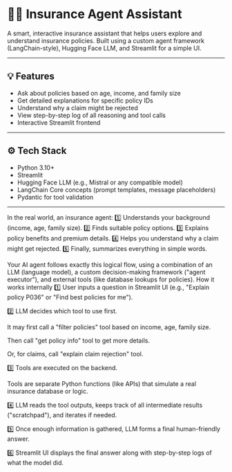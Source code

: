 # 🧑‍💼 Insurance Agent Assistant

A smart, interactive insurance assistant that helps users explore and understand insurance policies. Built using a custom agent framework (LangChain-style), Hugging Face LLM, and Streamlit for a simple UI.

---

## 💡 Features

- Ask about policies based on age, income, and family size
- Get detailed explanations for specific policy IDs
- Understand why a claim might be rejected
- View step-by-step log of all reasoning and tool calls
- Interactive Streamlit frontend

---

## ⚙️ Tech Stack

- Python 3.10+
- Streamlit
- Hugging Face LLM (e.g., Mistral or any compatible model)
- LangChain Core concepts (prompt templates, message placeholders)
- Pydantic for tool validation

---
In the real world, an insurance agent:
1️⃣ Understands your background (income, age, family size).
2️⃣ Finds suitable policy options.
3️⃣ Explains policy benefits and premium details.
4️⃣ Helps you understand why a claim might get rejected.
5️⃣ Finally, summarizes everything in simple words.

Your AI agent follows exactly this logical flow, using a combination of an LLM (language model), a custom decision-making framework ("agent executor"), and external tools (like database lookups for policies).
 How it works internally
1️⃣ User inputs a question in Streamlit UI (e.g., "Explain policy P036" or "Find best policies for me").

2️⃣ LLM decides which tool to use first.

It may first call a "filter policies" tool based on income, age, family size.

Then call "get policy info" tool to get more details.

Or, for claims, call "explain claim rejection" tool.

3️⃣ Tools are executed on the backend.

Tools are separate Python functions (like APIs) that simulate a real insurance database or logic.

4️⃣ LLM reads the tool outputs, keeps track of all intermediate results ("scratchpad"), and iterates if needed.

5️⃣ Once enough information is gathered, LLM forms a final human-friendly answer.

6️⃣ Streamlit UI displays the final answer along with step-by-step logs of what the model did.
